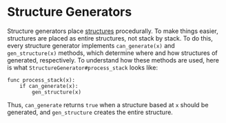 # Structure Generators

Structure generators place [structures] procedurally. To make things easier, structures are placed as entire structures, not stack by stack. To do this, every structure generator implements `can_generate(x)` and `gen_structure(x)` methods, which determine where and how structures of generated, respectively. To understand how these methods are used, here is what `StructureGenerator#process_stack` looks like:

```gdscript
func process_stack(x):
	if can_generate(x):
		gen_structure(x)
```

Thus, `can_generate` returns `true` when a structure based at `x` should be generated, and `gen_structure` creates the entire structure.

[structures]: /into-the-woods/structure
